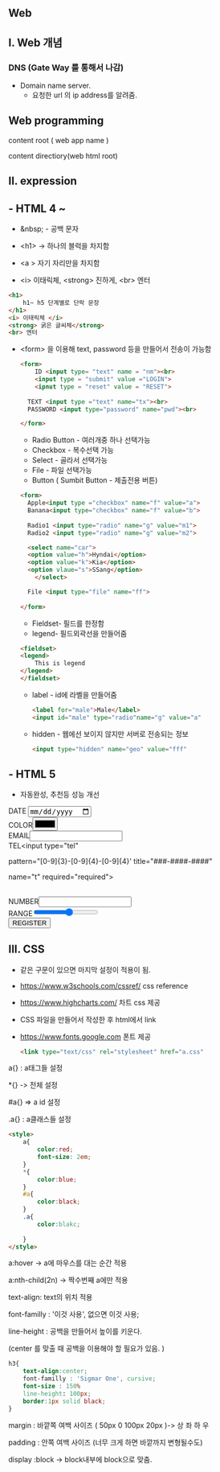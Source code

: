 ## Web 

## I. Web 개념



### DNS  (Gate Way 를 통해서 나감)

- Domain name server.
  - 요청한 url 의 ip address를 알려줌. 



## Web programming

content root ( web app name )

content directiory(web html root)





## II. expression

## 		- HTML 4 ~

- \&nbsp; - 공백 문자 

- \<h1> -> 하나의 블럭을 차지함

- \<a > 자기 자리만을 차지함 

-  \<i> 이태릭체, \<strong> 진하게, \<br> 엔터 

  ```html
  <h1>
      h1~ h5 단계별로 단락 문장
  </h1>
  <i> 이태릭체 </i>
  <strong> 굵은 글씨체</strong>
  <br> 엔터
  ```

  

  

   

- \<form> 을 이용해 text, password 등을 만들어서 전송이 가능함 

  ````html
  <form>
      ID <input type= "text" name = "nm"><br>
      <input type = "submit" value ="LOGIN">
      <ipnut type = "reset" value = "RESET">
          
  	TEXT <input type ="text" name="tx"><br>
  	PASSWORD <input type="password" name="pwd"><br>
  
  </form>
  ````

  - Radio Button - 여러개중 하나 선택가능
  - Checkbox - 복수선택 가능
  - Select - 골라서 선택가능
  - File - 파일 선택가능
  - Button ( Sumbit Button - 제출전용 버튼)

  ```html
  <form>
   	Apple<input type ="checkbox" name="f" value="a">
  	Banana<input type="checkbox" name="f" value="b">
         
  	Radio1 <input type="radio" name="g" value="m1">
  	Radio2 <input type="radio" name="g" value="m2">
  
  	<select name="car">
  	<option value="h">Hyndai</option>
  	<option value="k">Kia</option>
  	<option vlaue="s">SSang</option>
      </select>
  
  	File <input type="file" name="ff">
      
  </form>
  ```

  - Fieldset- 필드를 한정함
  - legend- 필드외곽선을 만들어줌

  ```html
  <fieldset>
  <legend>
      This is legend 
  </legend>
  </fieldset>
  ```

  

  

  - label - id에 라벨을 만들어줌

    ```html
    <label for="male">Male</label>
    <input id="male" type="radio"name="g" value="a"
    ```

  - hidden - 웹에선 보이지 않지만 서버로 전송되는 정보 

    ```html
    <input type="hidden" name="geo" value="fff"
    ```

## - HTML 5

- 자동완성, 추천등  성능 개선



DATE <input type="date" name="d"><br>
COLOR<input type="color" name="c"><br>
EMAIL<input type="email" name="e"><br>
TEL<input type="tel" 

pattern="[0-9]{3}-[0-9]{4}-[0-9]{4}'
title="###-####-####"



name="t" required="required">



<br>
NUMBER<input type="number" name="n"><br>
RANGE<input type="range" min="1" max="10" name="range"><br>

<input type="submit" value="REGISTER">











## III. CSS

- 같은 구문이 있으면 마지막 설정이 적용이 됨. 

- <https://www.w3schools.com/cssref/> css reference 

- <https://www.highcharts.com/>  차트 css 제공 

- CSS 파일을 만들어서 작성한 후 html에서 link

- https://www.fonts.google.com 폰트 제공

  ```html
  <link type="text/css" rel="stylesheet" href="a.css"
  ```

  

a{} : a태그들 설정

\*{} -> 전체 설정

#a{} => a id 설정

.a{} : a클래스들 설정

```html
<style>
    a{
        color:red;
        font-size: 2em;
    }
    *{
        color:blue;
    }
    #a{
        color:black;
    }
    .a{
        color:blakc;
        
    }
</style>
```

a:hover -> a에 마우스를 대는 순간 적용

a:nth-child(2n) -> 짝수번째 a에만 적용



text-align: text의 위치 적용

font-familly : '이것 사용', 없으면 이것 사용;

line-height : 공백을 만들어서 높이를 키운다. 

(center 를 맞출 때 공백을 이용해야 할 필요가 있음. )

```css
h3{
   	text-align:center;
    font-familly : 'Sigmar One', cursive;
    font-size : 150%
    line-height: 100px;
    border:1px solid black;
}
```

margin : 바깥쪽 여백 사이즈 ( 50px 0 100px 20px )-> 상 좌 하 우 

padding : 안쪽 여백 사이즈 (너무 크게 하면 바깥까지 변형될수도)

display :block  -> block내부에 block으로 맞춤. 